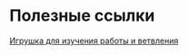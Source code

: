 # Полезные ссылки
[Игрушка для изучения работы и ветвления](https://learngitbranching.js.org/?locale=ru_RU) 
